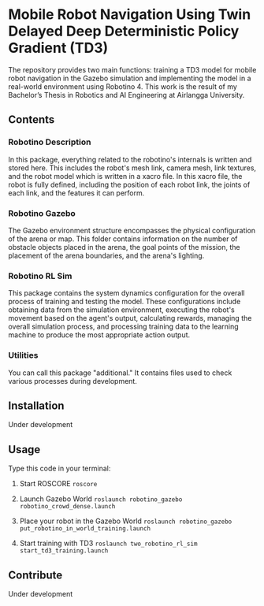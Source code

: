 # Mobile Robot Navigation Using Twin Delayed Deep Deterministic Policy Gradient (TD3)
The repository provides two main functions: training a TD3 model for mobile robot navigation in the Gazebo simulation and implementing the model in a real-world environment using Robotino 4. This work is the result of my Bachelor’s Thesis in Robotics and AI Engineering at Airlangga University.

## Contents

### Robotino Description
In this package, everything related to the robotino's internals is written and stored here. This includes the robot's mesh link, camera mesh, link textures, and the robot model which is written in a xacro file. In this xacro file, the robot is fully defined, including the position of each robot link, the joints of each link, and the features it can perform.

### Robotino Gazebo
The Gazebo environment structure encompasses the physical configuration of the arena or map. This folder contains information on the number of obstacle objects placed in the arena, the goal points of the mission, the placement of the arena boundaries, and the arena's lighting.

### Robotino RL Sim
This package contains the system dynamics configuration for the overall process of training and testing the model. These configurations include obtaining data from the simulation environment, executing the robot's movement based on the agent's output, calculating rewards, managing the overall simulation process, and processing training data to the learning machine to produce the most appropriate action output.

### Utilities
You can call this package "additional." It contains files used to check various processes during development.

## Installation
Under development

## Usage
Type this code in your terminal:
1. Start ROSCORE 
`roscore` 

2. Launch Gazebo World
`roslaunch robotino_gazebo robotino_crowd_dense.launch`

3. Place your robot in the Gazebo World 
`roslaunch robotino_gazebo put_robotino_in_world_training.launch`

4. Start training with TD3 
`roslaunch two_robotino_rl_sim start_td3_training.launch`

## Contribute
Under development